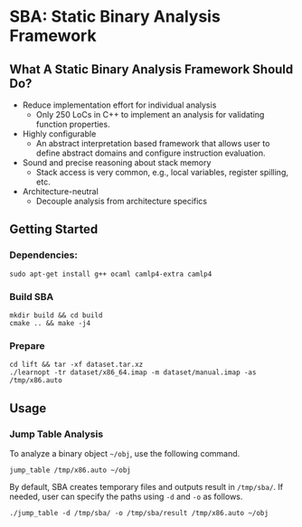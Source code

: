 # SBA: Static Binary Analysis Framework

## What A Static Binary Analysis Framework Should Do?
  * Reduce implementation effort for individual analysis
    - Only 250 LoCs in C++ to implement an analysis for validating function properties.
  * Highly configurable
    - An abstract interpretation based framework that allows user to define abstract domains and configure instruction evaluation.
  * Sound and precise reasoning about stack memory
    - Stack access is very common, e.g., local variables, register spilling, etc.
  * Architecture-neutral
    - Decouple analysis from architecture specifics

## Getting Started
### Dependencies:
```
sudo apt-get install g++ ocaml camlp4-extra camlp4
```
### Build SBA
```
mkdir build && cd build
cmake .. && make -j4
```
### Prepare
```
cd lift && tar -xf dataset.tar.xz
./learnopt -tr dataset/x86_64.imap -m dataset/manual.imap -as /tmp/x86.auto
```

## Usage
### Jump Table Analysis
To analyze a binary object `~/obj`, use the following command.
```
jump_table /tmp/x86.auto ~/obj
```
By default, SBA creates temporary files and outputs result in `/tmp/sba/`. If
needed, user can specify the paths using `-d` and `-o` as follows.
```
./jump_table -d /tmp/sba/ -o /tmp/sba/result /tmp/x86.auto ~/obj
```
